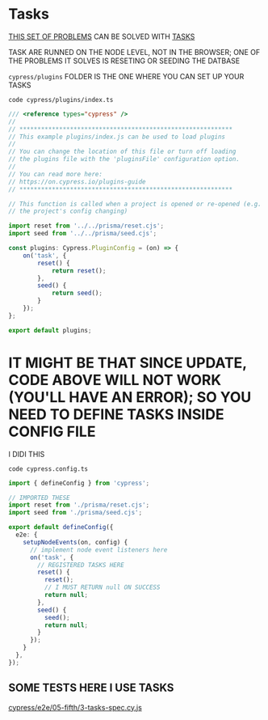 # Tasks

[THIS SET OF PROBLEMS](https://github.com/Rade58/cypress-lessons/blob/main/lessons/13.%20A%20Set%20of%20Problems.md) CAN BE SOLVED WITH [TASKS](https://github.com/Rade58/cypress-lessons/blob/main/lessons/14.%20Tasks.md)

TASK ARE RUNNED ON THE NODE LEVEL, NOT IN THE BROWSER; ONE OF THE PROBLEMS IT SOLVES IS RESETING OR SEEDING THE DATBASE

`cypress/plugins` FOLDER IS THE ONE WHERE YOU CAN SET UP YOUR TASKS 

```
code cypress/plugins/index.ts
```

```ts
/// <reference types="cypress" />
//
// ***********************************************************
// This example plugins/index.js can be used to load plugins
//
// You can change the location of this file or turn off loading
// the plugins file with the 'pluginsFile' configuration option.
//
// You can read more here:
// https://on.cypress.io/plugins-guide
// ***********************************************************

// This function is called when a project is opened or re-opened (e.g. due to
// the project's config changing)

import reset from '../../prisma/reset.cjs';
import seed from '../../prisma/seed.cjs';

const plugins: Cypress.PluginConfig = (on) => {
	on('task', {
		reset() {
			return reset();
		},
		seed() {
			return seed();
		}
	});
};

export default plugins;

```

# IT MIGHT BE THAT SINCE UPDATE, CODE ABOVE WILL NOT WORK (YOU'LL HAVE AN ERROR); SO YOU NEED TO DEFINE TASKS INSIDE CONFIG FILE

I DIDI THIS

```
code cypress.config.ts
```

```ts
import { defineConfig } from 'cypress';

// IMPORTED THESE
import reset from './prisma/reset.cjs';
import seed from './prisma/seed.cjs';

export default defineConfig({
  e2e: {
    setupNodeEvents(on, config) {
      // implement node event listeners here
      on('task', {
        // REGISTERED TASKS HERE
        reset() {
          reset();
          // I MUST RETURN null ON SUCCESS
          return null;
        },
        seed() {
          seed();
          return null;
        }
      });
    }
  },
});

```

## SOME TESTS HERE I USE TASKS

[cypress/e2e/05-fifth/3-tasks-spec.cy.js](cypress/e2e/05-fifth/3-tasks-spec.cy.js)